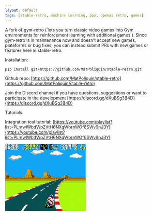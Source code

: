 ```yaml
---
layout: default
tags: [stable-retro, machine learning, ppo, openai retro, games]
---
```


A fork of gym-retro ('lets you turn classic video games into Gym environments for reinforcement learning with additional games').
Since gym-retro is in maintenance now and doesn't accept new games, plateforms or bug fixes, you can instead submit PRs with new games or features here in stable-retro.


Installation:
```bash
pip install git+https://github.com/MatPoliquin/stable-retro.git
```

Github repo:
[https://github.com/MatPoliquin/stable-retro](https://github.com/MatPoliquin/stable-retro)

Join the Discord channel if you have questions, suggestions or want to participate in the development
[https://discord.gg/dXuBSg3B4D](https://discord.gg/dXuBSg3B4D)


Tutorials:

Integration tool tutorial: [https://youtube.com/playlist?list=PLmwlWbdWpZVtH6NXqWbrnWOf6SWv9nJBY](https://youtube.com/playlist?list=PLmwlWbdWpZVtH6NXqWbrnWOf6SWv9nJBY)

![hang-on](./assets/hang-on.gif)
